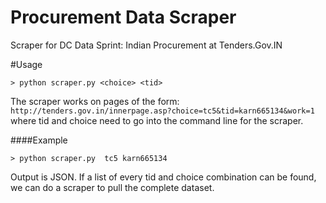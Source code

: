 Procurement Data Scraper
=========================

Scraper for DC Data Sprint: Indian Procurement at Tenders.Gov.IN


#Usage

    > python scraper.py <choice> <tid>
    
The scraper works on pages of the form: `http://tenders.gov.in/innerpage.asp?choice=tc5&tid=karn665134&work=1` where tid and choice need to go into the command line for the scraper.  

####Example

    > python scraper.py  tc5 karn665134

Output is JSON.  If a list of every tid and choice combination can be found, we can do a scraper to pull the complete dataset.






